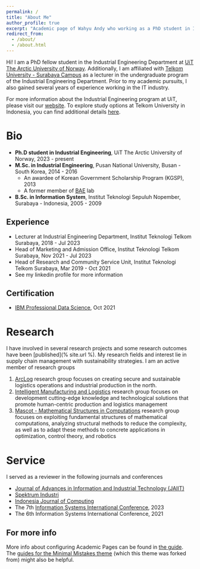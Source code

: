 ```yaml
---
permalink: /
title: "About Me"
author_profile: true
excerpt: "Academic page of Wahyu Andy who working as a PhD student in Industrial Engineering - excerpt"
redirect_from: 
  - /about/
  - /about.html
---
```


Hi! I am a PhD fellow student in the Industrial Engineering Department at [UiT The Arctic University of Norway](https://uit.no). Additionally, I am affiliated with [Telkom University - Surabaya Campus](https://surabaya.telkomuniversity.ac.id/) as a lecturer in the undergraduate program of the Industrial Engineering Department. Prior to my academic pursuits, I also gained several years of experience working in the IT industry.

For more information about the Industrial Engineering program at UiT, please visit our [website](https://uit.no/enhet/iit?p_dimension_id=210113). To explore study options at Telkom University in Indonesia, you can find additional details [here](https://smb.telkomuniversity.ac.id/). 

Bio
======
* **Ph.D student in Industrial Engineering**, UiT The Arctic University of Norway, 2023 - present
* **M.Sc. in Industrial Engineering**, Pusan National University, Busan - South Korea, 2014 - 2016
  * An awardee of Korean Government Scholarship Program (KGSP), 2013
  * A former member of [BAE](https://baelab.pusan.ac.kr/baelab/63110/subview.do) lab
* **B.Sc. in Information System**, Institut Teknologi Sepuluh Nopember, Surabaya - Indonesia, 2005 - 2009

Experience
------
* Lecturer at Industrial Engineering Department, Institut Teknologi Telkom Surabaya, 2018 - Jul 2023
* Head of Marketing and Admission Office, Institut Teknologi Telkom Surabaya, Nov 2021 - Jul 2023
* Head of Research and Community Service Unit, Institut Teknologi Telkom Surabaya, Mar 2019 - Oct 2021
* See my linkedin profile for more information

Certification
------
* [IBM Professional Data Science](https://coursera.org/share/fc4fdf59c987143a4709fe5eac1d37d1), Oct 2021


Research
======
I have involved in several research projects and some research outcomes have been [published](% site.url %). My research fields and interest lie in supply chain management with sustainability strategies.
I am an active member of research groups 
1. [ArcLog](https://uit.no/research/arclog-en) research group focuses on creating secure and sustainable logistics operations and industrial production in the north.
2. [Intelligent Manufacturing and Logistics](https://uit.no/research/inmalog) research group focuses on development cutting-edge knowledge and technological solutions that promote human-centric production and logistics management
3. [Mascot - Mathematical Structures in Computations](https://uit.no/research/mascot) research group focuses on exploiting fundamental structures of mathematical computations, analyzing structural methods to reduce the complexity, as well as to adapt these methods to concrete applications in optimization, control theory, and robotics

Service
======
I served as a reviewer in the following journals and conferences
* [Journal of Advances in Information and Industrial Technology (JAIIT)](https://journal.ittelkom-sby.ac.id/jaiit/home)
* [Spektrum Industri](https://journal3.uad.ac.id/index.php/spektrum)
* [Indonesia Journal of Computing](https://socj.telkomuniversity.ac.id/ojs/index.php/indojc)
* The 7th [Information Systems International Conference](https://isico.info), 2023
* The 6th Information Systems International Conference, 2021

For more info
------
More info about configuring Academic Pages can be found in [the guide](https://academicpages.github.io/markdown/). The [guides for the Minimal Mistakes theme](https://mmistakes.github.io/minimal-mistakes/docs/configuration/) (which this theme was forked from) might also be helpful.
